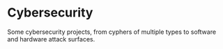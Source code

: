 # Cybersecurity

Some cybersecurity projects, from cyphers of multiple types to software and hardware attack surfaces.
